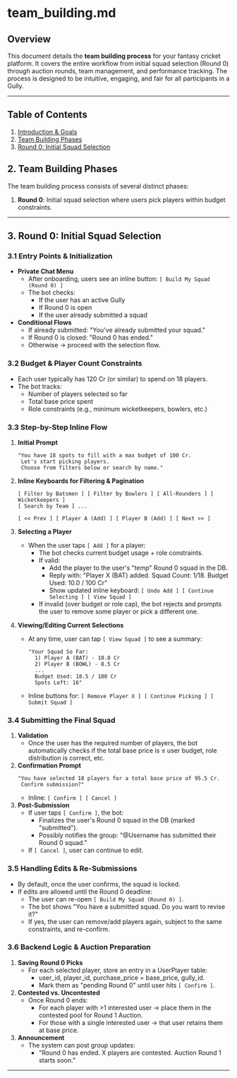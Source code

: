 # team_building.md

## Overview
This document details the **team building process** for your fantasy cricket platform. It covers the entire workflow from initial squad selection (Round 0) through auction rounds, team management, and performance tracking. The process is designed to be intuitive, engaging, and fair for all participants in a Gully.

---

## Table of Contents
1. [Introduction & Goals](#introduction--goals)  
2. [Team Building Phases](#team-building-phases)  
3. [Round 0: Initial Squad Selection](#round-0-initial-squad-selection)  

## 2. Team Building Phases
The team building process consists of several distinct phases:

1. **Round 0**: Initial squad selection where users pick players within budget constraints.

---

## 3. Round 0: Initial Squad Selection

### 3.1 Entry Points & Initialization
- **Private Chat Menu**
  - After onboarding, users see an inline button: `[ Build My Squad (Round 0) ]`
  - The bot checks:
    - If the user has an active Gully
    - If Round 0 is open
    - If the user already submitted a squad
- **Conditional Flows**
  - If already submitted: "You've already submitted your squad."
  - If Round 0 is closed: "Round 0 has ended."
  - Otherwise → proceed with the selection flow.

### 3.2 Budget & Player Count Constraints
- Each user typically has 120 Cr (or similar) to spend on 18 players.
- The bot tracks:
  - Number of players selected so far
  - Total base price spent
  - Role constraints (e.g., minimum wicketkeepers, bowlers, etc.)

### 3.3 Step-by-Step Inline Flow
1. **Initial Prompt**
   ```
   "You have 18 spots to fill with a max budget of 100 Cr.
    Let's start picking players.
    Choose from filters below or search by name."
   ```

2. **Inline Keyboards for Filtering & Pagination**
   ```
   [ Filter by Batsmen ] [ Filter by Bowlers ] [ All-Rounders ] [ Wicketkeepers ]
   [ Search by Team ] ...

   [ << Prev ] [ Player A (Add) ] [ Player B (Add) ] [ Next >> ]
   ```

3. **Selecting a Player**
   - When the user taps `[ Add ]` for a player:
     - The bot checks current budget usage + role constraints.
     - If valid:
       - Add the player to the user's "temp" Round 0 squad in the DB.
       - Reply with: "Player X (BAT) added. Squad Count: 1/18. Budget Used: 10.0 / 100 Cr"
       - Show updated inline keyboard: `[ Undo Add ] [ Continue Selecting ] [ View Squad ]`
     - If invalid (over budget or role cap), the bot rejects and prompts the user to remove some player or pick a different one.

4. **Viewing/Editing Current Selections**
   - At any time, user can tap `[ View Squad ]` to see a summary:
     ```
     "Your Squad So Far:
       1) Player A (BAT) - 10.0 Cr
       2) Player B (BOWL) - 8.5 Cr
       ...
       Budget Used: 18.5 / 100 Cr
       Spots Left: 16"
     ```
   - Inline buttons for: `[ Remove Player X ] [ Continue Picking ] [ Submit Squad ]`

### 3.4 Submitting the Final Squad
1. **Validation**
   - Once the user has the required number of players, the bot automatically checks if the total base price is ≤ user budget, role distribution is correct, etc.
2. **Confirmation Prompt**
   ```
   "You have selected 18 players for a total base price of 95.5 Cr.
    Confirm submission?"
   ```
   - Inline: `[ Confirm ] [ Cancel ]`
3. **Post-Submission**
   - If user taps `[ Confirm ]`, the bot:
     - Finalizes the user's Round 0 squad in the DB (marked "submitted").
     - Possibly notifies the group: "@Username has submitted their Round 0 squad."
   - If `[ Cancel ]`, user can continue to edit.

### 3.5 Handling Edits & Re-Submissions
- By default, once the user confirms, the squad is locked.
- If edits are allowed until the Round 0 deadline:
  - The user can re-open `[ Build My Squad (Round 0) ]`.
  - The bot shows "You have a submitted squad. Do you want to revise it?"
  - If yes, the user can remove/add players again, subject to the same constraints, and re-confirm.

### 3.6 Backend Logic & Auction Preparation
1. **Saving Round 0 Picks**
   - For each selected player, store an entry in a UserPlayer table:
     - user_id, player_id, purchase_price = base_price, gully_id.
     - Mark them as "pending Round 0" until user hits `[ Confirm ]`.
2. **Contested vs. Uncontested**
   - Once Round 0 ends:
     - For each player with >1 interested user → place them in the contested pool for Round 1 Auction.
     - For those with a single interested user → that user retains them at base price.
3. **Announcement**
   - The system can post group updates:
     - "Round 0 has ended. X players are contested. Auction Round 1 starts soon."

---